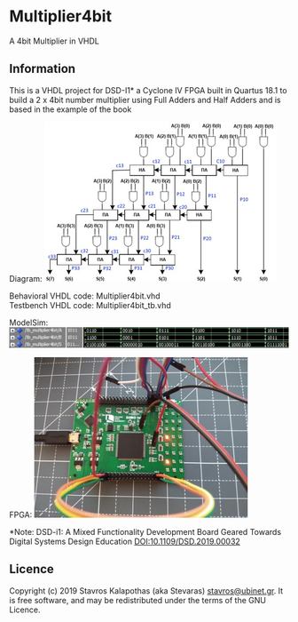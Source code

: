 # Multiplier4bit

A 4bit Multiplier in VHDL 

## Information

This is a VHDL project for DSD-I1* a Cyclone IV FPGA built in Quartus 18.1 to build a 2 x 4bit number multiplier using Full Adders and Half Adders and is based in the example of the book 

Diagram:
![Diagram](./Multiplier4bit.jpg)

Behavioral VHDL code: Multiplier4bit.vhd  
Testbench VHDL code: Multiplier4bit_tb.vhd  

ModelSim:  
![ModelSim](./Multiplier4bit_modelsim.jpg)

FPGA:
![FPGA](./Multiplier4bit_fpga.jpg)

*Note: DSD-i1: A Mixed Functionality Development Board Geared Towards Digital Systems Design Education [DOI:10.1109/DSD.2019.00032](https://www.researchgate.net/deref/http%3A%2F%2Fdx.doi.org%2F10.1109%2FDSD.2019.00032?_sg%5B0%5D=v-cnN-1Q246lx6ZElyyd_L2GLjVH2cDblXKnupqF6zBTWGsRmigTw_ho2UEIExompd-pfg1aXKe2HxtKhm8yTj_qKA.RFCrYuolSv1xRRtksL0NU8xa-sfrV6ZTsQm8Z6Ge2xh6ypvMKM0sHAtBECzdcRJoFOjJpYWyh5DrIrnMCZrsYA)

## Licence

Copyright (c) 2019 Stavros Kalapothas (aka Stevaras) <stavros@ubinet.gr>.
It is free software, and may be redistributed under the terms of the GNU Licence.